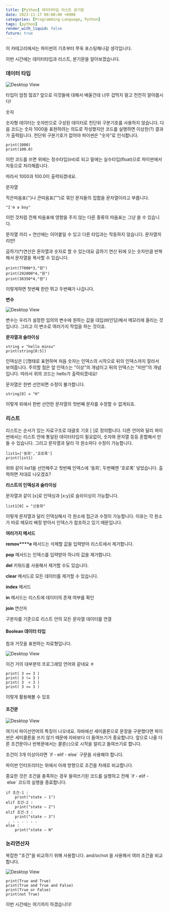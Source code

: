 ```yaml
---
title: [Python] 데이터타입 리스트 분기문
date: 2023-11-17 00:00:00 +0900
categories: [Programming-Language, Python]
tags: [python]
render_with_liquid: false
future: true
---
```

이 카테고리에서는 파이썬의 기초부터 쭈욱 포스팅해나갈 생각입니다.

이번 시간에는 데이터타입과 리스트, 분기문을 알아보겠습니다.

### **데이터 타입**

![Desktop View](/assets/img/Programming-Language/Python/Datatype-List-If/1.png)

타입이 엄청 많죠? 앞으로 이것들에 대해서 배울건데 너무 겁먹지 말고 천천히 알아봅시다!

숫자

숫자형 데이터는 숫자만으로 구성된 데이터로 천단위 구분기호를 사용하지 않습니다. 다음 코드는 숫자 1000을 표현하려는 의도로 작성했지만 코드를 실행하면 이상한(?) 결과가 출력됩니다. 천단위 구분기호가 없어야 파이썬은 "숫자"로 인식합니다.

```
print(1000)
print(100.0)
```

이런 코드를 쓰면 위에는 정수타입(int)로 되고 밑에는 실수타입(float)으로 파이썬에서 자동으로 처리해줍니다.

따라서 1000과 100.0이 출력되겠네요.

문자열

작은따옴표('')나 큰따옴표("")로 묶인 문자들의 집합을 문자열이라고 부릅니다.

```
"I'm a boy"
```

이런 것처럼 전체 따옴표에 영향을 주지 않는 다른 종류의 따옴표는 그냥 쓸 수 있습니다.

문자열 끼리 + 연산에는 이어붙일 수 있고 다른 타입과는 작동하지 않습니다. 문자열끼리만!

곱하기(\*)연산은 문자열과 숫자로 할 수 있는데요 곱하기 연산 뒤에 오는 숫자만큼 반복해서 문자열을 복사할 수 있습니다.

```
print(77000*3,"원")
print(292000*4,"원")
print(38350*4,"원")
```

이렇게하면 첫번째 한칸 뛰고 두번째가 나갑니다.

**변수**

![Desktop View](/assets/img/Programming-Language/Python/Datatype-List-If/2.png)

변수는 우리가 설정한 임의의 변수에 원하는 값을 대입(바인딩)해서 메모리에 올리는 것입니다. 그리고 이 변수로 여러가지 작업을 하는 것이죠.

**문자열과 슬라이싱**

```
string = "hello minsu"
print(string[0:5])
```

인덱싱은 \[:\]형태로 표현하며 처음 숫자는 인덱스의 시작으로 뒤의 인덱스까지 잘라서 보여줍니다. 주의할 점은 앞 인덱스는 "이상"의 개념이고 뒤의 인덱스는 "미만"의 개념입니다. 따라서 위의 코드는 hello가 출력되겠네요!

문자열은 한번 선언되면 수정이 불가합니다. 

```
string[0] = "H"
```

이렇게 위에서 한번 선언한 문자열의 첫번째 문자를 수정할 수 없게되죠.

### **리스트**

리스트는 순서가 있는 자료구조로 대괄호 기호 \[ \]로 정의합니다. 다른 언어와 달리 파이썬에서는 리스트 안에 통일된 데이터타입이 필요없이, 숫자와 문자열 등등 혼합해서 만들 수 있습니다. 그리고 문자열과 달리 각 원소마다 수정이 가능합니다.

```
list1=['동희','호로록']
print(list1)
```

위와 같이 list1을 선언해주고 첫번째 인덱스에 '동희', 두번째엔 '호로록' 넣었습니다. 출력하면 저대로 나오겠죠?

**리스트의 인덱싱과 슬라이싱**

문자열과 같이 \[x\]로 인덱싱과 \[x:y\]로 슬라이싱이 가능합니다.

```
list1[0] = "신동희"
```

이렇게 문자열과 달리 인덱싱해서 각 원소에 접근과 수정이 가능합니다. 이유는 각 원소가 따로 메모리 배정 받아서 인덱스가 참조하고 있기 때문입니다.

**여러가지 메서드**

**remov****e** 메서드는 삭제할 값을 입력받아 리스트에서 제거합니다.

**pop** 메서드는 인덱스를 입력받아 하나의 값을 제거합니다.

**del** 키워드를 사용해서 제거할 수도 있습니다.

**clear** 메서드로 모든 데이터를 제거할 수 있습니다.

**index** 메서드

**in** 메서드는 리스트에 데이터의 존재 여부를 확인

**join** 연산자

구분자를 기준으로 리스트 안의 모든 문자열 데이터를 연결

#### **Boolean 데이터 타입**

참과 거짓을 표현하는 자료형입니다.

![Desktop View](/assets/img/Programming-Language/Python/Datatype-List-If/3.png)

이건 거의 대부분의 프로그래밍 언어와 같네요 ㅎ

```
print( 3 == 3 )
print( 3 != 3 )
print( 3  < 3 )
print( 3 <= 3 )
```

이렇게 활용해볼 수 있죠

#### **조건문**

![Desktop View](/assets/img/Programming-Language/Python/Datatype-List-If/4.png)

여기서 파이선언어의 특징이 나오네요. 자바에선 세미콜론으로 문장을 구분했다면 파이썬은 세미콜론을 쓰지 않기 때문에 자바보다 더 들여쓰기가 중요합니다. 앞으로 나올 다른 조건문이나 반복문에서는 콜론(:)으로 시작을 알리고 들여쓰기로 합니다.

조건이 3개 이상이라면 \`if - elif - else\` 구문을 사용해야 합니다.

파이썬 인터프리터는 위에서 아래 방향으로 조건을 차례로 비교합니다.

중요한 것은 조건을 충족하는 경우 들여쓰기된 코드를 실행하고 전체 \`if - elif - else\` 코드의 실행을 종료합니다.

```
if 조건-1 :   
    print("state – 1")  
elif 조건-2 :   
    print("state – 2")  
elif 조건-3 :   
    print("state – 3")  
 . . . . . . .  
else :   
    print("state – N"
```

### **논리연산자**

복잡한 "조건"을 비교하기 위해 사용합니다. and/or/not 을 사용해서 여러 조건을 비교합니다.

![Desktop View](/assets/img/Programming-Language/Python/Datatype-List-If/5.png)

```
print(True and True)
print(True and True and False)
print(True or False)
print(not True)
```

이번 시간에는 여기까지 하겠습니다!